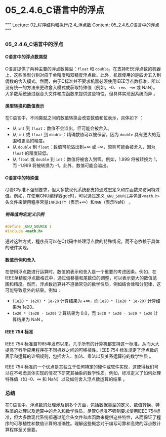 # 05_2.4.6_C语言中的浮点

"""
Lecture: 02_程序结构和执行/2.4_浮点数
Content: 05_2.4.6_C语言中的浮点
"""

### 05_2.4.6_C语言中的浮点

#### C语言中的浮点数类型

C语言提供了两种主要的浮点数类型：`float` 和 `double`。在支持IEEE浮点数的机器上，这些类型分别对应于单精度和双精度浮点数。此外，机器使用的是四舍五入到偶数的舍入模式。然而，由于C标准并不要求机器必须使用IEEE浮点数标准，所以没有统一的方法来更改舍入模式或获取特殊值（例如，-0、+∞、-∞ 或 NaN）。大多数系统通过组合头文件和库函数来提供这些特性，但具体实现因系统而异 。

#### 类型转换和数值表示

在C语言中，不同类型之间的数值转换会改变数值和位表示，具体如下 ：

- 从 `int` 到 `float`：数值不会溢出，但可能会被舍入。
- 从 `int` 或 `float` 到 `double`：精确数值可以被保留，因为 `double` 具有更大的范围和更高的精度。
- 从 `double` 到 `float`：数值可能溢出到+∞ 或 -∞，否则可能会被舍入，因为 `float` 的精度较低。
- 从 `float` 或 `double` 到 `int`：数值将被舍入到零。例如，1.999 将被转换为 1，而 -1.999 将被转换为 -1。此外，数值可能会溢出。

#### C语言中的特殊值

尽管C标准不强制要求，但大多数现代系统都支持通过宏定义和库函数来访问特殊值。例如，在使用GNU编译器gcc时，可以通过定义`_GNU_SOURCE`并包含`<math.h>`头文件来使用程序常量`INFINITY`（表示+∞）和`NAN`（表示NaN） 。

##### 特殊值的宏定义示例
```c
#define _GNU_SOURCE 1
#include <math.h>
```

通过这种方式，程序员可以在C代码中处理浮点数的特殊情况，而不必依赖于具体的硬件实现。

#### 数值示例和舍入

在使用浮点数进行运算时，数值的表示和舍入是一个重要的考虑因素。例如，在IEEE单精度浮点数格式中，通过偏移量和尾数位的调整，可以表示更大的数值范围和精度。然而，浮点数运算并不遵循常见的数学性质，例如结合律和分配律，这可能导致意外的结果。例如：

- `(1e20 * 1e20) * 1e-20` 计算结果为 +∞，而 `1e20 * (1e20 * 1e-20)` 计算结果为 1e20。
- `1e20 * (1e20 - 1e20)` 计算结果为 0.0，而 `1e20 * 1e20 - 1e20 * 1e20` 计算结果为 NaN 。

#### IEEE 754 标准

IEEE 754 标准自1985年发布以来，几乎所有的计算机都支持这一标准，从而大大提高了科学应用程序在不同机器之间的可移植性。IEEE 754 标准规定了浮点数的表示和运算的详细规则，包括舍入、加法、乘法以及关系运算符的数学性质 。

IEEE 754 标准的一个优点是其独立于任何特定的硬件或软件实现，这使得我们可以在不考虑具体实现的情况下研究其抽象的数学性质。例如，标准定义了如何处理特殊值（如 -0、∞ 和 NaN）以及如何舍入浮点数运算的结果 。

### 总结

在C语言中，浮点数的处理涉及到多个方面，包括数据类型的定义、数值转换、特殊值的处理以及运算中的舍入和数学性质。尽管C标准不强制要求使用IEEE 754标准，但大多数现代系统都通过组合头文件和库函数来提供这些特性，从而保证了程序的可移植性和数值计算的准确性。理解这些概念对于编写可靠和高效的浮点数计算程序至关重要。
